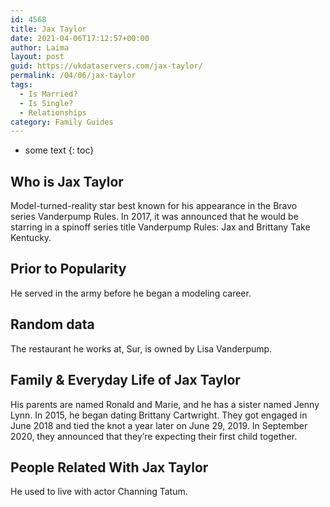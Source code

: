 ```yaml
---
id: 4568
title: Jax Taylor
date: 2021-04-06T17:12:57+00:00
author: Laima
layout: post
guid: https://ukdataservers.com/jax-taylor/
permalink: /04/06/jax-taylor
tags:
  - Is Married?
  - Is Single?
  - Relationships
category: Family Guides
---
```


* some text
{: toc}


## Who is Jax Taylor
                  
                  
                  
Model-turned-reality star best known for his appearance in the Bravo series Vanderpump Rules. In 2017, it was announced that he would be starring in a spinoff series title Vanderpump Rules: Jax and Brittany Take Kentucky.
                  
              
            
              
            
                
                
                
## Prior to Popularity
                  
                  
                  
He served in the army before he began a modeling career.
                  
              
            
              
            
                
                
                
## Random data
                  
                  
                  
The restaurant he works at, Sur, is owned by Lisa Vanderpump.
                  
              
            
              
            
                
                
                
## Family & Everyday Life of Jax Taylor
                  
                  
                  
His parents are named Ronald and Marie, and he has a sister named Jenny Lynn. In 2015, he began dating Brittany Cartwright. They got engaged in June 2018 and tied the knot a year later on June 29, 2019. In September 2020, they announced that they&#8217;re expecting their first child together.
                  
              
            
              
            
                
                
                
## People Related With Jax Taylor
                  
                  
                  
He used to live with actor Channing Tatum.
                  
              
            
              
            
                
              
            
              
              
            
            
              
            
          
          
          